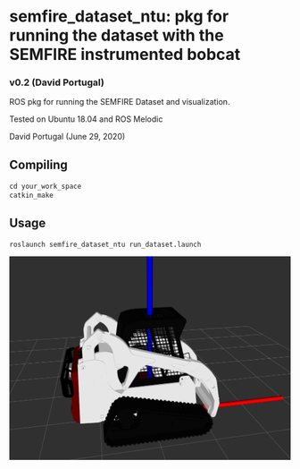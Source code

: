 
# semfire_dataset_ntu: pkg for running the dataset with the SEMFIRE instrumented bobcat

### v0.2 (David Portugal)
ROS pkg for running the SEMFIRE Dataset and visualization.

Tested on Ubuntu 18.04 and ROS Melodic

David Portugal (June 29, 2020)

## Compiling

```
cd your_work_space
catkin_make 
```

## Usage

```
roslaunch semfire_dataset_ntu run_dataset.launch
```

![Bobcat_rviz](doc/bobcat_rviz.png)